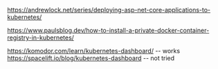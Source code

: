 https://andrewlock.net/series/deploying-asp-net-core-applications-to-kubernetes/

https://www.paulsblog.dev/how-to-install-a-private-docker-container-registry-in-kubernetes/

https://komodor.com/learn/kubernetes-dashboard/  -- works
https://spacelift.io/blog/kubernetes-dashboard   -- not tried